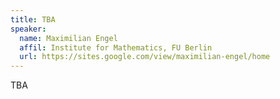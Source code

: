```yaml
---
title: TBA
speaker:
  name: Maximilian Engel
  affil: Institute for Mathematics, FU Berlin
  url: https://sites.google.com/view/maximilian-engel/home
---
```


TBA

